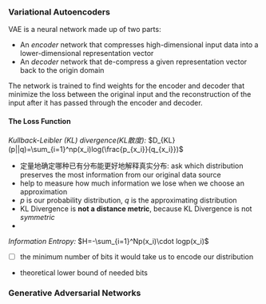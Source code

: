 ### Variational Autoencoders

VAE is a neural network made up of two parts:

- An *encoder* network that compresses high-dimensional input data into a lower-dimensional representation vector
- An *decoder* network that de-compress a given representation vector back to the origin domain

The network is trained to find weights for the encoder and decoder that minimize the loss between the original input and the reconstruction of the input after it has passed through the encoder and decoder.



#### The Loss Function

*Kullback-Leibler (KL) divergence(KL散度):*  $D_{KL}(p||q)=\sum_{i=1}^np(x_i)log(\frac{p_{x_i}}{q_{x_i}})$

- 定量地确定哪种已有分布能更好地解释真实分布: ask which distribution preserves the most information from our original data source
- help to measure how much information we lose when we choose an approximation
- $p$ is our probability distribution, $q$ is the approximating distribution
- KL Divergence is **not a distance metric**, because KL Divergence is not *symmetric*
- 



*Information Entropy:* $H=-\sum_{i=1}^Np(x_i)\cdot logp(x_i)$

- [ ] the minimum number of bits it would take us to encode our distribution

- theoretical lower bound of needed bits

  

### Generative Adversarial Networks





